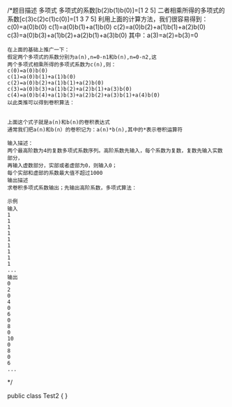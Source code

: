 /*题目描述
    多项式
    多项式的系数[b(2)b(1)b(0)]=[1 2 5]
    二者相乘所得的多项式的系数[c(3)c(2)c(1)c(0)]=[1 3 7 5]
    利用上面的计算方法，我们很容易得到：
    c(0)=a(0)b(0)
    c(1)=a(0)b(1)+a(1)b(0)
    c(2)=a(0)b(2)+a(1)b(1)+a(2)b(0)
    c(3)=a(0)b(3)+a(1)b(2)+a(2)b(1)+a(3)b(0)
    其中：a(3)=a(2)=b(3)=0

    在上面的基础上推广一下：
    假定两个多项式的系数分别为a(n),n=0-n1和b(n),n=0-n2,这
    两个多项式相乘所得的多项式系数为c(n),则：
    c(0)=a(0)b(0)
    c(1)=a(0)b(1)+a(1)b(0)
    c(2)=a(0)b(2)+a(1)b(1)+a(2)b(0)
    c(3)=a(0)b(3)+a(1)b(2)+a(2)b(1)+a(3)b(0)
    c(4)=a(0)b(4)+a(1)b(3)+a(2)b(2)+a(3)b(1)+a(4)b(0)
    以此类推可以得到卷积算法：
    

    上面这个式子就是a(n)和b(n)的卷积表达式
    通常我们把a(n)和b(n）的卷积记为：a(n)*b(n),其中的*表示卷积运算符

    输入描述：
    两个最高阶数为4的复数多项式系数序列。高阶系数先输入，每个系数为复数，复数先输入实数部分，
    再输入虚数部分，实部或者虚部为0，则输入0；
    每个实部和虚部的系数最大值不超过1000
    输出描述
    求卷积多项式系数输出；先输出高阶系数，多项式算法：

    示例
    输入
    1
    1
    1
    1
    1
    1
    1
    1
    1
    ...
    输出
    0
    2
    0
    4
    0
    6
    0
    8
    0
    10
    0
    8
    0
    6
    ...
 */

public class Test2 {
}
